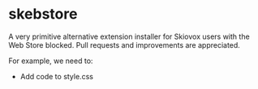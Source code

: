 # skebstore

A very primitive alternative extension installer for Skiovox users with the Web Store blocked.
Pull requests and improvements are appreciated.

For example, we need to:
- Add code to style.css